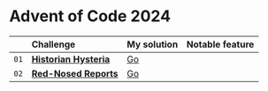 # Advent of Code 2024

|      | Challenge                                                     | My solution                                                           | Notable feature |
| :--  | :--                                                           | :--                                                                   | :--             |
| `01` | [**Historian Hysteria**](https://adventofcode.com/2024/day/1) | [Go](https://github.com/sidmund/aoc-2024/blob/main/src/day01/main.go) |                 |
| `02` | [**Red-Nosed Reports**](https://adventofcode.com/2024/day/2)  | [Go](https://github.com/sidmund/aoc-2024/blob/main/src/day02/main.go) |                 |

